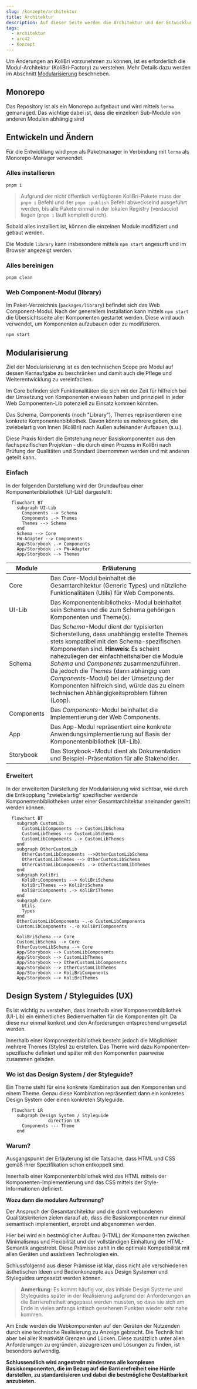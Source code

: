 ```yaml
---
slug: /konzepte/architektur
title: Architektur
description: Auf dieser Seite werden die Architektur und der Entwicklungsprozess beschrieben.
tags:
  - Architektur
  - arc42
  - Konzept
---
```


Um Änderungen an KoliBri vorzunehmen zu können, ist es erforderlich die Modul-Architektur (KoliBri-Factory) zu verstehen. Mehr Details dazu werden im Abschnitt [Modularisierung](#modularisierung) beschrieben.

## Monorepo

Das Repository ist als ein Monorepo aufgebaut und wird mittels `lerna` gemanaged. Das wichtige dabei ist, dass die einzelnen Sub-Module von anderen Modulen abhängig sind

## Entwickeln und Ändern

Für die Entwicklung wird `pnpm` als Paketmanager in Verbindung mit `lerna` als Monorepo-Manager verwendet.

### Alles installieren

`pnpm i`

> Aufgrund der nicht öffentlich verfügbaren KoliBri-Pakete muss der `pnpm i` Befehl und der `pnpm :publish` Befehl abweckselnd ausgeführt werden, bis alle Pakete einmal in der lokalen Registry (verdaccio) liegen (`pnpm i` läuft komplett durch).

Sobald alles installiert ist, können die einzelnen Module modifiziert und gebaut werden.

Die Module `library` kann insbesondere mittels `npm start` angesurft und im Browser angezeigt werden.

### Alles bereinigen

`pnpm clean`

### Web Component-Modul (library)

Im Paket-Verzeichnis (`packages/library`) befindet sich das Web Component-Modul. Nach der generellem Installation kann mittels `npm start` die Übersichtsseite aller Komponenten gestartet werden. Diese wird auch verwendet, um Komponenten aufzubauen oder zu modifizieren.

`npm start`

## Modularisierung

Ziel der Modularisierung ist es den technischen Scope pro Modul auf dessen Kernaufgabe zu beschränken und damit auch die Pflege und Weiterentwicklung zu vereinfachen.

Im Core befinden sich Funktionalitäten die sich mit der Zeit für hilfreich bei der Umsetzung von Komponenten erwiesen haben und prinzipiell in jeder Web Componenten-Lib potenziell zu Einsatz kommen könnten.

Das Schema, Components (noch "Library"), Themes repräsentieren eine konkrete Komponentenbibliothek. Davon könnte es mehrere geben, die zwiebelartig von Innen (KoliBri) nach Außen aufeinander Aufbauen (s.u.).

Diese Praxis fördert die Entstehung neuer Basiskomponenten aus den fachspezifischen Projekten - die durch einen Prozess in KoliBri nach Prüfung der Qualitäten und Standard übernommen werden und mit anderen geteilt kann.

### Einfach

In der folgenden Darstellung wird der Grundaufbau einer Komponentenbibliothek (UI-Lib) dargestellt:

```mermaid
  flowchart BT
    subgraph UI-Lib
      Components --> Schema
      Components .-> Themes
      Themes --> Schema
    end
    Schema --> Core
    FW-Adapter --> Components
    App/Storybook .-> Components
    App/Storybook .-> FW-Adapter
    App/Storybook --> Themes
```

| Module     | Erläuterung                                                                                                                                                                                                                                                                                                                                                                                                                                                    |
| ---------- | -------------------------------------------------------------------------------------------------------------------------------------------------------------------------------------------------------------------------------------------------------------------------------------------------------------------------------------------------------------------------------------------------------------------------------------------------------------- |
| Core       | Das _Core_-Modul beinhaltet die Gesamtarchitektur (Generic Types) und nützliche Funktionalitäten (Utils) für Web Components.                                                                                                                                                                                                                                                                                                                                   |
| UI-Lib     | Das Komponentenbibliotheks-Modul beinhaltet sein Schema und die zum Schema gehörigen Komponenten und Theme(s).                                                                                                                                                                                                                                                                                                                                                 |
| Schema     | Das _Schema_-Modul dient der typisierten Sicherstellung, dass unabhängig erstellte Themes stets kompatibel mit den Schema-spezifischen Komponenten sind. **Hinweis:** Es scheint nahezuliegen der einfachheitshalber die Module _Schema_ und _Components_ zusammenzuführen. Da jedoch die _Themes_ (dann abhängig vom _Components_-Modul) bei der Umsetzung der Komponenten hilfreich sind, würde das zu einem technischen Abhängigkeitsproblem führen (Loop). |
| Components | Das _Components_-Modul beinhaltet die Implementierung der Web Components.                                                                                                                                                                                                                                                                                                                                                                                      |
| App        | Das App-Modul repräsentiert eine konkrete Anwendungsimplementierung auf Basis der Komponentenbibliothek (UI-Lib).                                                                                                                                                                                                                                                                                                                                              |
| Storybook  | Das Storybook-Modul dient als Dokumentation und Beispiel-Präsentation für alle Stakeholder.                                                                                                                                                                                                                                                                                                                                                                    |

### Erweitert

In der erweiterten Darstellung der Modularisierung wird sichtbar, wie durch die Entkopplung "zwiebelartig" spezifischer werdende Komponentenbibliotheken unter einer Gesamtarchitektur aneinander gereiht werden können.

```mermaid
  flowchart BT
    subgraph CustomLib
      CustomLibComponents --> CustomLibSchema
      CustomLibThemes --> CustomLibSchema
      CustomLibComponents .-> CustomLibThemes
    end
    subgraph OtherCustomLib
      OtherCustomLibComponents -->OtherCustomLibSchema
      OtherCustomLibThemes --> OtherCustomLibSchema
      OtherCustomLibComponents .-> OtherCustomLibThemes
    end
    subgraph KoliBri
      KoliBriComponents --> KoliBriSchema
      KoliBriThemes --> KoliBriSchema
      KoliBriComponents .-> KoliBriThemes
    end
    subgraph Core
      Utils
      Types
    end
	OtherCustomLibComponents -.-o CustomLibComponents
	CustomLibComponents -.-o KoliBriComponents

    KoliBriSchema --> Core
    CustomLibSchema --> Core
    OtherCustomLibSchema --> Core
    App/Storybook --> CustomLibComponents
    App/Storybook --> CustomLibThemes
    App/Storybook --> OtherCustomLibComponents
    App/Storybook --> OtherCustomLibThemes
    App/Storybook --> KoliBriComponents
    App/Storybook --> KoliBriThemes
```

## Design System / Styleguides (UX)

Es ist wichtig zu verstehen, dass innerhalb einer Komponentenbibliothek (UI-Lib) ein einheitliches Bedienverhalten für die Komponenten gilt. Da diese nur einmal konkret und den Anforderungen entsprechend umgesetzt werden.

Innerhalb einer Komponentenbibliothek besteht jedoch die Möglichkeit mehrere Themes (Styles) zu erstellen. Das Theme wird dazu Komponenten-spezifische definiert und später mit den Komponenten paarweise zusammen geladen.

### Wo ist das Design System / der Styleguide?

Ein Theme steht für eine konkrete Kombination aus den Komponenten und einem Theme. Genau diese Kombination repräsentiert dann ein konkretes Design System oder einen konkreten Styleguide.

```mermaid
  flowchart LR
    subgraph Design System / Styleguide
				direction LR
      Components --- Theme
    end
```

### Warum?

Ausgangspunkt der Erläuterung ist die Tatsache, dass HTML und CSS gemäß ihrer Spezifikation schon entkoppelt sind.

Innerhalb einer Komponentenbibliothek wird das HTML mittels der Komponenten-Implementierung und das CSS mittels der Style-Informationen definiert.

**Wozu dann die modulare Auftrennung?**

Der Anspruch der Gesamtarchitektur und die damit verbundenen Qualitätskriterien zielen darauf ab, dass die Basiskomponenten nur einmal semantisch implementiert, erprobt und abgenommen werden.

Hier bei wird ein bestmöglicher Aufbau (HTML) der Komponenten zwischen Minimalismus und Flexibilität und der vollständigen Einhaltung der HTML-Semantik angestrebt. Diese Prämisse zahlt in die optimale Kompatibilität mit allen Geräten und assistiven Technologien ein.

Schlussfolgernd aus dieser Prämisse ist klar, dass nicht alle verschiedenen ästhetischen Ideen und Bedienkonzepte aus Design Systemen und Styleguides umgesetzt werden können.

> **Anmerkung:** Es kommt häufig vor, das initiale Design Systeme und Styleguides später in der Realisierung aufgrund der Anforderungen an die Barrierefreiheit angepasst werden mussten, so dass sie sich am Ende in vielen anfangs kritisch gesehenen Punkten wieder sehr nahe kommen.

Am Ende werden die Webkomponenten auf den Geräten der Nutzenden durch eine technische Realisierung zu Anzeige gebracht. Die Technik hat aber bei aller Kreativität Grenzen und Lücken. Diese zusätzlich unter allen Anforderungen zu ergründen, abzugrenzen und Lösungen zu finden, ist besonders aufwendig.

**Schlussendlich wird angestrebt mindestens alle komplexen Basiskomponenten, die im Bezug auf die Barrierefreiheit eine Hürde darstellen, zu standardisieren und dabei die bestmögliche Gestaltbarkeit anzubieten.**
